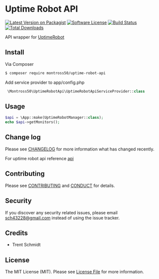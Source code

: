 # Uptime Robot API

[![Latest Version on Packagist][ico-version]](https://packagist.org/packages/montross50/uptime-robot-api)
[![Software License][ico-license]](LICENSE.md)
[![Build Status](https://img.shields.io/travis/montross50/UptimeRobotApi.svg?branch=master&style=flat-square)](https://travis-ci.org/montross50/UptimeRobotApi)
[![Total Downloads](https://img.shields.io/packagist/dt/montross50/uptime-robot-api.svg?style=flat-square)](https://packagist.org/packages/montross50/uptime-robot-api)

API wrapper for [UptimeRobot](https://uptimerobot.com)

## Install

Via Composer

``` bash
$ composer require montross50/uptime-robot-api
```

Add service provider to app/config.php

``` php
 \Montross50\UptimeRobotApi\UptimeRobotApiServiceProvider::class
```

## Usage

``` php
$api = \App::make(UptimeRobotManager::class);
echo $api->getMonitors();
```

## Change log

Please see [CHANGELOG](CHANGELOG.md) for more information what has changed recently.

For uptime robot api reference [api](https://uptimerobot.com/api)

## Contributing

Please see [CONTRIBUTING](CONTRIBUTING.md) and [CONDUCT](CONDUCT.md) for details.

## Security

If you discover any security related issues, please email sch43228@gmail.com instead of using the issue tracker.

## Credits

- Trent Schmidt

## License

The MIT License (MIT). Please see [License File](LICENSE.md) for more information.

[ico-version]: https://img.shields.io/packagist/v/montross50/uptime-robot-api.svg?style=flat-square
[ico-license]: https://img.shields.io/badge/license-MIT-brightgreen.svg?style=flat-square
[ico-travis]: https://img.shields.io/travis/montross50/uptime-robot-api/master.svg?style=flat-square
[ico-scrutinizer]: https://img.shields.io/scrutinizer/coverage/g/montross50/uptime-robot-api.svg?style=flat-square
[ico-code-quality]: https://img.shields.io/scrutinizer/g/montross50/uptime-robot-api.svg?style=flat-square
[ico-downloads]: https://img.shields.io/packagist/dt/montross50/uptime-robot-api.svg?style=flat-square

[link-packagist]: https://packagist.org/packages/montross50/uptime-robot-api
[link-travis]: https://travis-ci.org/montross50/uptime-robot-api
[link-scrutinizer]: https://scrutinizer-ci.com/g/montross50/uptime-robot-api/code-structure
[link-code-quality]: https://scrutinizer-ci.com/g/montross50/uptime-robot-api
[link-downloads]: https://packagist.org/packages/montross50/uptime-robot-api
[link-author]: https://github.com/montross50
[link-contributors]: ../../contributors
